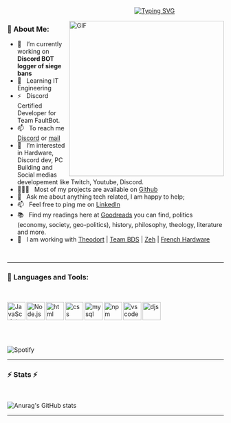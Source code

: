 ㅤㅤㅤㅤㅤㅤㅤㅤㅤㅤㅤㅤㅤㅤㅤㅤㅤㅤㅤㅤㅤㅤㅤ[![Typing SVG](https://readme-typing-svg.herokuapp.com/?lines=Welcome+to+my+profile)](https://git.io/typing-svg)


<img align="right" alt="GIF" src="https://raw.githubusercontent.com/rahul-jha98/rahul-jha98/main/techstack.gif" width="360px"/>
  
### 🧐 About Me:


- 🔭 &nbsp; I’m currently working on **Discord BOT logger of siege bans**
- 🌱 &nbsp; Learning IT Engineering
- ⚡ &nbsp; Discord Certified Developer for Team FaultBot.
- 📫 &nbsp; To reach me [Discord](https://discord.gg/zeh) or [mail](mailto:theoperson333@gmail.com?subject=[Contact])
- 👀 &nbsp; I’m interested in Hardware, Discord dev, PC Building and Social medias developement like Twitch, Youtube, Discord.
- 👨🏻‍💻 &nbsp; Most of my projects are available on [Github](https://github.com/JUGUK?tab=repositories)
- 💬 &nbsp; Ask me about anything tech related, I am happy to help;
- 📫 &nbsp; Feel free to ping me on [LinkedIn](https://www.linkedin.com/in/theoperson/)
- 📚 &nbsp; Find my readings here at [Goodreads](https://www.goodreads.com/user/show/141668859-th-o-person) you can find, politics (economy, society, geo-politics), history, philosophy, theology, literature and more. 
- 👥 &nbsp; I am working with [Theodort](https://www.youtube.com/c/THEODOREBIEN) | [Team BDS](https://twitter.com/TeamBDS) | [Zeh](https://www.youtube.com/c/ZehOnFire) | [French Hardware](https://www.youtube.com/c/RaidPub)



<br>
<hr>

### 🔨 Languages and Tools:
<br>
 

<a href="https://developer.mozilla.org/en-US/docs/Web/JavaScript" target="_blank"> <img align="left" alt="JavaScript" height ="42px"  src="https://raw.githubusercontent.com/rahul-jha98/github_readme_icons/main/language_and_tools/square/javascript/javascript.svg"> </a>


<a href="https://nodejs.org" target="_blank"><img align="left" alt="Node.js" height ="42px" src="https://raw.githubusercontent.com/rahul-jha98/github_readme_icons/main/language_and_tools/square/node/node.svg"></a> 
 
<a href="https://nodejs.org" target="_blank"><img align="left" alt="html" height ="42px" src="https://cdn.discordapp.com/attachments/852237333427126291/898946500300787762/1200px-HTML5_logo_and_wordmark.svg.png"></a> 
  
<a href="https://nodejs.org" target="_blank"><img align="left" alt="css" height ="42px" src="https://cdn.discordapp.com/attachments/852237333427126291/898946463999090738/CSS3_logo_and_wordmark.svg.png"></a> 
   
<a href="https://nodejs.org" target="_blank"><img align="left" alt="mysql" height ="42px" src="https://cdn.discordapp.com/attachments/852237333427126291/898954833455906837/1200px-MySQL.svg.png"></a> 
    
<a href="https://nodejs.org" target="_blank"><img align="left" alt="npm" height ="42px" src="https://cdn.discordapp.com/attachments/852237333427126291/898955026473578506/npm-logo.png"></a> 
     
<a href="https://nodejs.org" target="_blank"><img align="left" alt="vscode" height ="42px" src="https://cdn.discordapp.com/attachments/852237333427126291/898947075981594734/Visual_Studio_Code_1.35_icon.svg.png"></a> 
      
<a href="https://nodejs.org" target="_blank"><img align="left" alt="djs" height ="42px" src="https://cdn.discordapp.com/attachments/852237333427126291/898946373066571816/meta-image.png"></a> 





<br><br><br><br><br><br>
![Spotify](https://novatorem.vercel.app/api/spotify)
<br>
<hr>

### ⚡ Stats ⚡
<br>
<p align=center>
  <div align=center>
   </div>

 
 ![Anurag's GitHub stats](https://github-readme-stats.vercel.app/api?username=juguk&show_icons=true&theme=tokyonight)
 

</p>

<hr>





